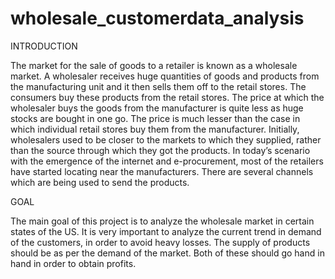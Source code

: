 # wholesale_customerdata_analysis

INTRODUCTION

The market for the sale of goods to a retailer is known as a wholesale market. A wholesaler receives huge quantities of goods and products from the manufacturing unit and it then sells them off to the retail stores. The consumers buy these products from the retail stores. The price at which the wholesaler buys the goods from the manufacturer is quite less as huge stocks are bought in one go. The price is much lesser than the case in which individual retail stores buy them from the manufacturer. 
Initially, wholesalers used to be closer to the markets to which they supplied, rather than the source through which they got the products. In today’s scenario with the emergence of the internet and e-procurement, most of the retailers have started locating near the manufacturers. There are several channels which are being used to send the products.

GOAL

The main goal of this project is to analyze the wholesale market in certain states of the US. It is very important to analyze the current trend in demand of the customers, in order to avoid heavy losses. The supply of products should be as per the demand of the market. Both of these should go hand in hand in order to obtain profits. 
